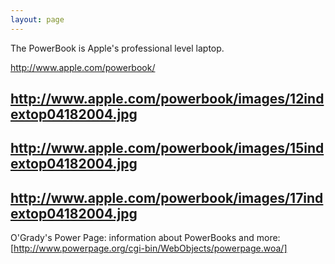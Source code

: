 ```yaml
---
layout: page
---
```


The PowerBook is Apple's professional level laptop.

http://www.apple.com/powerbook/

http://www.apple.com/powerbook/images/12indextop04182004.jpg
----
http://www.apple.com/powerbook/images/15indextop04182004.jpg
----
http://www.apple.com/powerbook/images/17indextop04182004.jpg
----

O'Grady's Power Page:  information about PowerBooks and more:
[http://www.powerpage.org/cgi-bin/WebObjects/powerpage.woa/]
